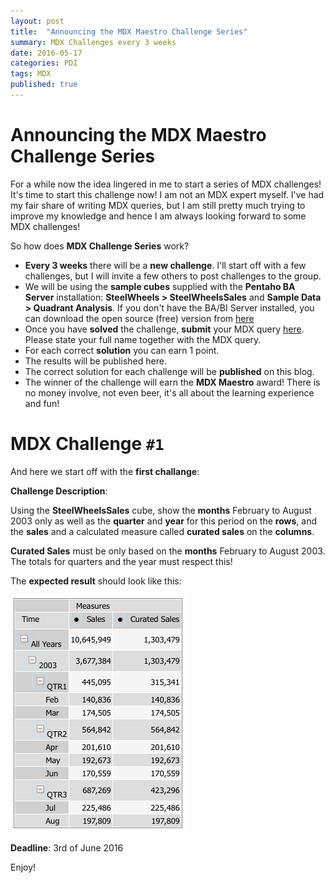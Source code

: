 ```yaml
---
layout: post
title:  "Announcing the MDX Maestro Challenge Series"
summary: MDX Challenges every 3 weeks
date: 2016-05-17
categories: PDI
tags: MDX
published: true
---
```


# Announcing the MDX Maestro Challenge Series

For a while now the idea lingered in me to start a series of MDX challenges! It's time to start this challenge now! I am not an MDX expert myself. I've had my fair share of writing MDX queries, but I am still pretty much trying to improve my knowledge and hence I am always looking forward to some MDX challenges!

So how does **MDX Challenge Series** work?

- **Every 3 weeks** there will be a **new challenge**. I'll start off with a few challenges, but I will invite a few others to post challenges to the group.
- We will be using the **sample cubes** supplied with the **Pentaho BA Server** installation: **SteelWheels > SteelWheelsSales** and **Sample Data > Quadrant Analysis**. If you don't have the BA/BI Server installed, you can download the open source (free) version from [here](https://sourceforge.net/projects/pentaho/files/Business%20Intelligence%20Server/6.1/)
- Once you have **solved** the challenge, **submit** your MDX query [here](http://diethardsteiner.github.io/contact.html). Please state your full name together with the MDX query.
- For each correct **solution** you can earn 1 point.
- The results will be published here.
- The correct solution for each challenge will be **published** on this blog.
- The winner of the challenge will earn the **MDX Maestro** award! There is no money involve, not even beer, it's all about the learning experience and fun!

# MDX Challenge `#1`

And here we start off with the **first challange**:

**Challenge Description**: 

Using the **SteelWheelsSales** cube, show the **months** February to August 2003 only as well as the **quarter** and **year** for this period on the **rows**, and the **sales** and a calculated measure called **curated sales** on the **columns**.

**Curated Sales** must be only based on the **months** February to August 2003. The totals for quarters and the year must respect this!

The **expected result** should look like this:

![](/images/mdx-challenge-1.png)

**Deadline**: 3rd of June 2016

Enjoy!